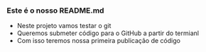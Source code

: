 ### Este é o nosso README.md

- Neste projeto vamos testar o git
- Queremos submeter código para o GitHub a partir do termianl
- Com isso teremos nossa primeira publicação de código